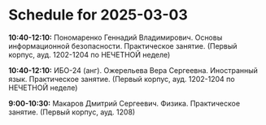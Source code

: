 # Schedule for 2025-03-03

**10:40-12:10:** Пономаренко Геннадий Владимирович. Основы информационной безопасности. Практическое занятие. (Первый корпус, ауд. 1202-1204 по НЕЧЕТНОЙ неделе)

**10:40-12:10:** ИБО-24 (анг). Ожерельева Вера Сергеевна. Иностранный язык. Практическое занятие. (Первый корпус, ауд. 1202-1204 по НЕЧЕТНОЙ неделе)

**9:00-10:30:** Макаров Дмитрий Сергеевич. Физика. Практическое занятие. (Первый корпус, ауд. 1208)

